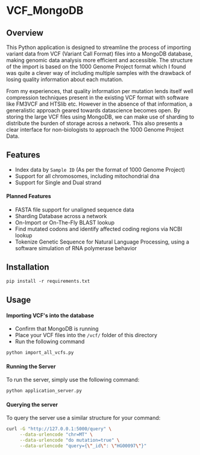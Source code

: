 # VCF_MongoDB
 
## Overview
This Python application is designed to streamline the process of importing variant data from VCF (Variant Call Format) files into a MongoDB database, making genomic data analysis more efficient and accessible. The structure of the import is based on the 1000 Genome Project format which I found was quite a clever way of including multiple samples with the drawback of losing quality information about each mutation. 

From my experiences, that quality information per mutation lends itself well compression techniques present in the existing VCF format with software like FM3VCF and HTSlib etc. However in the absence of that information, a generalistic approach geared towards datascience becomes open. By storing the large VCF files using MongoDB, we can make use of sharding to distribute the burden of storage across a network. This also presents a clear interface for non-biologists to approach the 1000 Genome Project Data.

## Features
- Index data by `Sample ID` (As per the format of 1000 Genome Project)
- Support for all chromosomes, including mitochondrial dna
- Support for Single and Dual strand

#### Planned Features
- FASTA file support for unaligned sequence data
- Sharding Database across a network
- On-Import or On-The-Fly BLAST lookup
- Find mutated codons and identify affected coding regions via NCBI lookup
- Tokenize Genetic Sequence for Natural Language Processing, using a software simulation of RNA polymerase behavior

## Installation

```ps
pip install -r requirements.txt
```

## Usage

#### Importing VCF's into the database

- Confirm that MongoDB is running
- Place your VCF files into the `/vcf/` folder of this directory
- Run the following command
```ps
python import_all_vcfs.py
```
#### Running the Server
To run the server, simply use the following command:
```ps
python application_server.py
```

#### Querying the server
To query the server use a similar structure for your command:

```sh
curl -G "http://127.0.0.1:5000/query" \
     --data-urlencode "chr=MT" \
     --data-urlencode "do mutation=true" \
     --data-urlencode "query={\"_id\": \"HG00097\"}"
```
